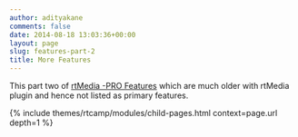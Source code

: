 ```yaml
---
author: adityakane
comments: false
date: 2014-08-18 13:03:36+00:00
layout: page
slug: features-part-2
title: More Features
---
```


This part two of [rtMedia -PRO Features](http://docs.rtcamp.com/rtmedia/addons/rtmedia-pro/features/) which are much older with rtMedia plugin and hence not listed as primary features.

{% include themes/rtcamp/modules/child-pages.html context=page.url depth=1 %}
